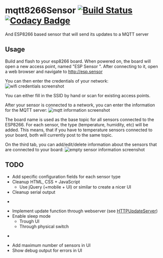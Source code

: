 # mqtt8266Sensor [![Build Status](https://travis-ci.org/SveLil/mqtt8266Sensor.svg?branch=master)](https://travis-ci.org/SveLil/mqtt8266Sensor) [![Codacy Badge](https://api.codacy.com/project/badge/Grade/0e9e407daa7a449e8e44a02a3651f225)](https://www.codacy.com/app/SveLil/mqtt8266Sensor?utm_source=github.com&utm_medium=referral&utm_content=SveLil/mqtt8266Sensor&utm_campaign=badger)

And ESP8266 based sensor that will send its updates to a MQTT server

## Usage

Build and flash to your esp8266 board. When powered on, the board will open a new access point, named "ESP Sensor <ChipId>". After connecting to it, open a web browser and navigate to http://esp.sensor

You can then enter the credentials of your network:
![wifi credentials screenshot](https://github.com/SveLil/mqtt8266Sensor/raw/master/doc/wifi.png "wifi credentials Screenshot")

You can either fill in the SSID by hand or scan for existing access points.

After your sensor is connected to a network, you can enter the information for the MQTT server:
![mqtt information screenshot](https://github.com/SveLil/mqtt8266Sensor/raw/master/doc/mqtt.png "mqtt information")

The board name is used as the base topic for all sensors connected to the ESP8266. For each sensor, the type (temperature, humidity, etc) will be added. This means, that if you have to temperature sensors connected to your board, both will currently post to the same topic.

On the third tab, you can add/edit/delete information about the sensors that are connected to your board:
![empty sensor information screenshot](https://github.com/SveLil/mqtt8266Sensor/raw/master/doc/sensor_empty.png "empty sensor information information")

## TODO
* Add specific configuration fields for each sensor type
* Cleanup HTML, CSS + JavaScript
  * Use jQuery (+mobile + UI) or similar to create a nicer UI
* Cleanup serial output
* ~~~Handle 'undefined' configuration options on the front end correctly, instead of displaying 'undefined'~~~
* Implement update function through webserver (see [HTTPUpdateServer](https://github.com/esp8266/Arduino/blob/master/libraries/ESP8266HTTPUpdateServer/src/ESP8266HTTPUpdateServer.cpp))
* Enable sleep mode
  * Trough UI
  * Through physical switch
* ~~~Add physical reset button~~~ (if D7 is LOW on startup, config will be reset)
* Add maximum number of sensors in UI
* Show debug output for errors in UI
